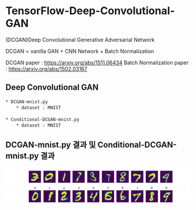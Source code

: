 # TensorFlow-Deep-Convolutional-GAN
(DCGAN)Deep Convolutional Generative Adversarial Network

DCGAN = vanilla GAN + CNN Network + Batch Normalization

DCGAN paper : https://arxiv.org/abs/1511.06434
Batch Normalization paper : https://arxiv.org/abs/1502.03167


## Deep Convolutional GAN
    * DCGAN-mnist.py
        * dataset : MNIST
      
    * Conditional-DCGAN-mnist.py
        * dataset : MNIST
        

## DCGAN-mnist.py 결과 및 Conditional-DCGAN-mnist.py 결과
![DCGAN-mnist.py](./generate/12.png)
![Conditional-DCGAN-mnist.py](./Conditional-generate/2.png)
